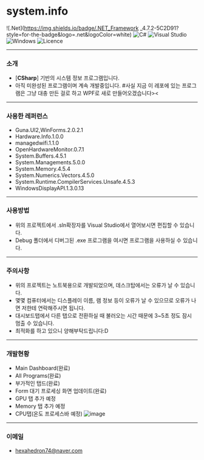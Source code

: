 # system.info
![.Net](https://img.shields.io/badge/.NET_Framework _4.7.2-5C2D91?style=for-the-badge&logo=.net&logoColor=white) ![C#](https://img.shields.io/badge/c%23_7.3-%23239120.svg?style=for-the-badge&logo=c-sharp&logoColor=white) ![Visual Studio](https://img.shields.io/badge/Visual%20Studio-5C2D91.svg?style=for-the-badge&logo=visual-studio&logoColor=white) ![Windows](https://img.shields.io/badge/Windows-0078D6?style=for-the-badge&logo=windows&logoColor=white) ![Licence](https://img.shields.io/github/license/hexahedron74/CSharp-system.info-laptop-only?style=for-the-badge)


---
### 소개
* [**CSharp**] 기반의 시스템 정보 프로그램입니다.
* 아직 미완성된 프로그램이며 계속 개발중입니다.
#사실 지금 이 레포에 있는 프로그램은 그냥 대충 만든 걸로 하고 WPF로 새로 만들어오겠습니다><

---
### 사용한 레퍼런스
* Guna.UI2,WinForms.2.0.2.1
* Hardware.Info.1.0.0
* managedwifi.1.1.0
* OpenHardwareMonitor.0.7.1
* System.Buffers.4.5.1
* System.Managements.5.0.0
* System.Memory.4.5.4
* System.Numerics.Vectors.4.5.0
* System.Runtime.CompilerServices.Unsafe.4.5.3
* WindowsDisplayAPI.1.3.0.13

---
### 사용방법
* 위의 프로젝트에서 .sln확장자를 Visual Studio에서 열어보시면 편집할 수 있습니다.
* Debug 폴더에서 디버그된 .exe 프로그램을 여시면 프로그램을 사용하실 수 있습니다.

---
### 주의사항
* 위의 프로젝트는 노트북용으로 개발되었으며, 데스크탑에서는 오류가 날 수 있습니다.
* 몇몇 컴퓨터에서는 디스플레이 이름, 램 정보 등이 오류가 날 수 있으므로 오류가 나면
저한테 연락해주시면 됩니다.
* 대시보드탭에서 다른 탭으로 전환하실 때 불러오는 시간 때문에 3~5초 정도 잠시 멈출 수 있습니다.
* 최적화를 하고 있으니 양해부탁드립니다:D

---
### 개발현황
* Main Dashboard(완료)
* All Programs(완료)
* 부가적인 탭드(완료)
* Form 대기 프로세싱 화면 업데이트(완료)
* GPU 탭 추가 예정
* Memory 탭 추가 예정
* CPU탭(온도 프로세스바 예정)
![image](https://user-images.githubusercontent.com/57221033/111115213-a5a4b680-85a7-11eb-9b8b-d7e9e52551a9.png)

---
### 이메일
* hexahedron74@naver.com
